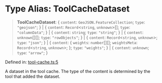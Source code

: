 # Type Alias: ToolCacheDataset

> **ToolCacheDataset**: \{ `content`: `GeoJSON.FeatureCollection`; `type`: `"geojson"`; \} \| \{ `content`: `Record`\<`string`, `unknown`\>[]; `type`: `"columnData"`; \} \| \{ `content`: `string`; `type`: `"string"`; \} \| \{ `content`: `unknown`[][]; `type`: `"rowObjects"`; \} \| \{ `content`: `Record`\<`string`, `unknown`\>; `type`: `"json"`; \} \| \{ `content`: \{ `weights`: `number`[][]; `weightsMeta`: `Record`\<`string`, `unknown`\>; \}; `type`: `"weights"`; \} \| \{ `content`: `unknown`; `type`: `"arrow"`; \}

Defined in: [tool-cache.ts:5](https://github.com/GeoDaCenter/openassistant/blob/0a6a7e7306d75a25dc968b3117f04cb7bd613bec/packages/utils/src/tool-cache.ts#L5)

A dataset in the tool cache.
The type of the content is determined by the tool that added the dataset.
